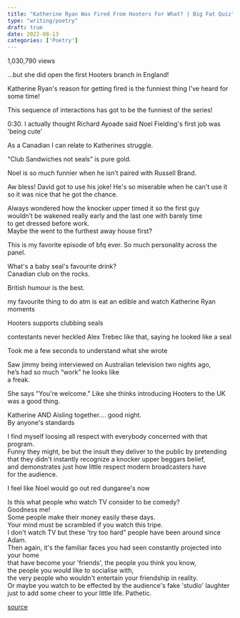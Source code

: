 ```yaml
---
title: "Katherine Ryan Was Fired From Hooters For What? | Big Fat Quiz"
type: "writing/poetry"
draft: true
date: 2022-08-13
categories: ['Poetry']
---
```


1,030,790 views

 ...but she did open the first Hooters branch in England!

Katherine Ryan's reason for getting fired is the funniest thing I've heard for some time!

This sequence of interactions has got to be the funniest of the series!

0:30. I actually thought Richard Ayoade said Noel Fielding's first job was 'being cute'

As a Canadian I can relate to Katherines struggle.

"Club Sandwiches not seals” is pure gold.

Noel is so much funnier when he isn’t paired with Russell Brand.

Aw bless! David got to use his joke! He's so miserable when he can't use it so it was nice that he got the chance.

Always wondered how the knocker upper timed it so the first guy \
wouldn’t be wakened really early and the last one with barely time \
to get dressed before work.  \
Maybe the went to the furthest away house first?

This is my favorite episode of bfq ever. So much personality across the panel.

What's a baby seal's favourite drink? \
Canadian club on the rocks.

British humour is the best.

my favourite thing to do atm is eat an edible and watch Katherine Ryan moments

Hooters supports clubbing seals 

contestants never heckled Alex Trebec like that, saying he looked like a seal 

Took me a few seconds to understand what she wrote

Saw jimmy being interviewed on Australian television two nights ago, \
he’s had so much “work” he looks like \
a freak. 

She says "You're welcome." Like she thinks introducing Hooters to the UK was a good thing. 

Katherine AND Aisling together.... good night. \
By anyone's standards

I find myself loosing all respect with everybody concerned with that program. \
Funny they might, be but the insult they deliver to the public by pretending \
that they didn't instantly recognize a knocker upper beggars belief, \
and demonstrates just how little respect modern broadcasters have \
for the audience. 

I feel like Noel would go out red dungaree's now 

Is this what people who watch TV consider to be comedy? \
Goodness me! \
Some people make their money easily these days. \
Your mind must be scrambled if you watch this tripe. \
I don't watch TV but these 'try too hard" people have been around since Adam. \
Then again, it's the familiar faces you had seen constantly projected into your home \
that have become your 'friends', the people you think you know, \
the people you would like to socialise with, \
the very people who wouldn't entertain your friendship in reality. \
Or maybe you watch to be effected by the audience's fake 'studio' laughter \
just to add some cheer to your little life. Pathetic. 

[source](https://www.youtube.com/watch?v=vhSz4dgDH0U)

